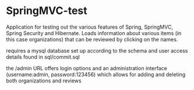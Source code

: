 SpringMVC-test 
=====
Application for testing out the various features of Spring, SpringMVC, Spring Security and Hibernate.
Loads information about various items (in this case organizations) that can be reviewed by clicking on the names.

requires a mysql database set up according to the schema and user access details found in sql/commit.sql 

the /admin URL offers login options and an administration interface (username:admin, password:123456)
which allows for adding and deleting both organizations and reviews

